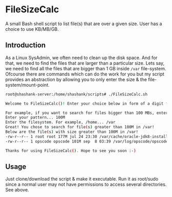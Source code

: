 # FileSizeCalc
A small Bash shell script to list file(s) that are over a given size. User has a choice to use KB/MB/GB.

## Introduction
As a Linux SysAdmin, we often need to clean up the disk space. And for that, we need to find the files that are larger than a particular size. Lets say, we need to find all the files that are bigger than 1 GB inside ``/var`` file-system. 
Ofcourse there are commands which can do the work for you but my script provides an abstraction by allowing you to only enter the size & the file-system/mount-point.

```bash
root@shashank-server:/home/shashank/scripts# ./FileSizeCalc.sh 

Welcome to FileSizeCalc()! Enter your choice below in form of a digit followed by K/M/G (in caps).

For example, if you want to search for files bigger than 100 MBs, enter 100M.
Enter your pattern... 100M
Enter the filesystem. For example, /home... /var
Great! You chose to search for file(s) greater than 100M in /var!
Below are the file(s) with size greater than 100M in /var!
-rw-r--r-- 1 root root 177M jul 24 23:30 /var/cache/oracle-jdk8-installer/jdk-8u144-linux-x64.tar.gz
-rw-r--r-- 1 opscode opscode 101M sep  8 03:39 /var/log/opscode/opscode-erchef/erchef.log.1

Thanks for using FileSizeCalc(). Hope to see you soon :-)
```
## Usage
Just clone/download the script & make it executable. Run it as root/sudo since a normal user may not have permissions to access several directories. See above. 
